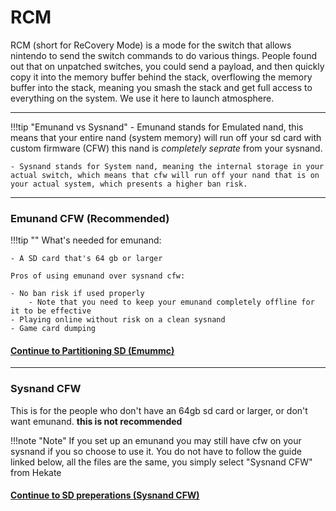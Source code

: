 # RCM

RCM (short for ReCovery Mode) is a mode for the switch that allows nintendo to send the switch commands to do various things. People found out that on unpatched switches, you could send a payload, and then quickly copy it into the memory buffer behind the stack, overflowing the memory buffer into the stack, meaning you smash the stack and get full access to everything on the system. We use it here to launch atmosphere.

-----

!!!tip "Emunand vs Sysnand"
	- Emunand stands for Emulated nand, this means that your entire nand 	   (system memory) will run off your sd card with custom firmware (CFW)     this nand is *completely seprate* from your sysnand.

	- Sysnand stands for System nand, meaning the internal storage in your actual switch, which means that cfw will run off your nand that is on your actual system, which presents a higher ban risk.


----

### Emunand CFW (Recommended)

!!!tip ""
	What's needed for emunand:

	- A SD card that's 64 gb or larger

	Pros of using emunand over sysnand cfw:

	- No ban risk if used properly
		- Note that you need to keep your emunand completely offline for it to be effective
	- Playing online without risk on a clean sysnand
	- Game card dumping

#### [Continue to Partitioning SD (Emummc) <i class="fa fa-arrow-circle-right fa-lg"></i>](emummc/partitioning_sd.md)
-----

### Sysnand CFW

This is for the people who don't have an 64gb sd card or larger, or don't want emunand. **this is not recommended**

!!!note "Note"
	If you set up an emunand you may still have cfw on your sysnand if you so choose to use it. You do not have to follow the guide linked below, all the files are the same, you simply select "Sysnand CFW" from Hekate 


#### [Continue to SD preperations (Sysnand CFW) <i class="fa fa-arrow-circle-right fa-lg"></i>](sysnand/sd_preparation.md)